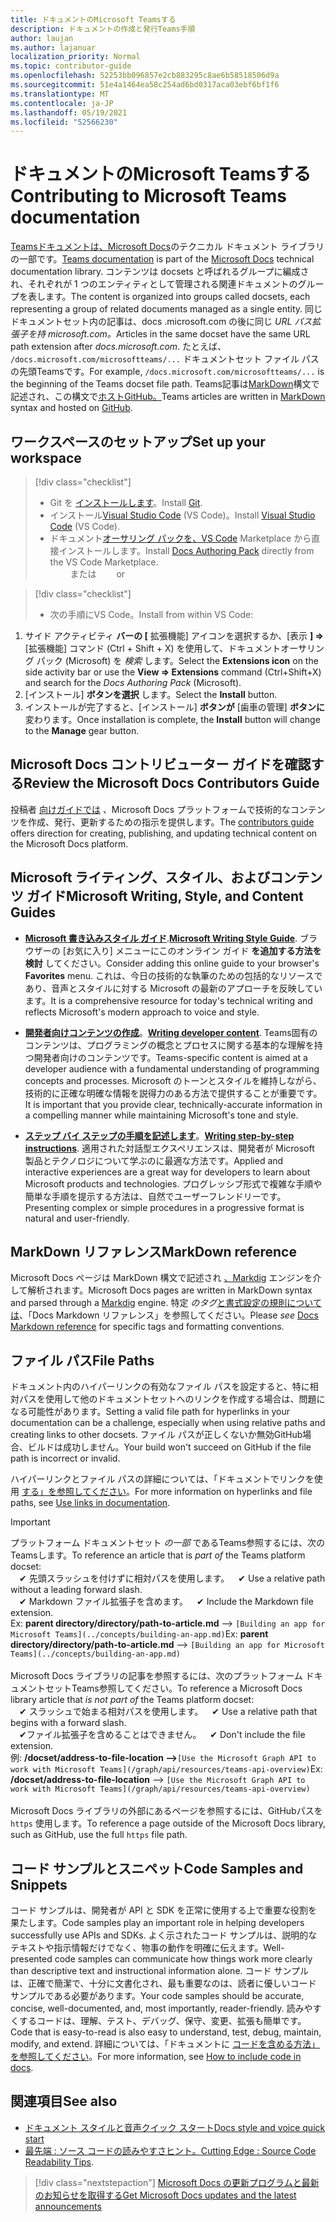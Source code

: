 ```yaml
---
title: ドキュメントのMicrosoft Teamsする
description: ドキュメントの作成と発行Teams手順
author: laujan
ms.author: lajanuar
localization_priority: Normal
ms.topic: contributor-guide
ms.openlocfilehash: 52253bb096857e2cb883295c8ae6b58518506d9a
ms.sourcegitcommit: 51e4a1464ea58c254ad6bd0317aca03ebf6bf1f6
ms.translationtype: MT
ms.contentlocale: ja-JP
ms.lasthandoff: 05/19/2021
ms.locfileid: "52566230"
---
```

# <a name="contributing-to-microsoft-teams-documentation"></a><span data-ttu-id="06b88-103">ドキュメントのMicrosoft Teamsする</span><span class="sxs-lookup"><span data-stu-id="06b88-103">Contributing to Microsoft Teams documentation</span></span>

<span data-ttu-id="06b88-104">[Teamsドキュメントは](/microsoftteams/platform/overview)[、Microsoft Docs](https://docs.microsoft.com/)のテクニカル ドキュメント ライブラリの一部です。</span><span class="sxs-lookup"><span data-stu-id="06b88-104">[Teams documentation](/microsoftteams/platform/overview) is part of the [Microsoft Docs](https://docs.microsoft.com/) technical documentation library.</span></span> <span data-ttu-id="06b88-105">コンテンツは docsets と呼ばれるグループに編成され、それぞれが 1 つのエンティティとして管理される関連ドキュメントのグループを表します。</span><span class="sxs-lookup"><span data-stu-id="06b88-105">The content is organized into groups called docsets, each representing a group of related documents managed as a single entity.</span></span> <span data-ttu-id="06b88-106">同じドキュメントセット内の記事は、docs .microsoft.com の後に同じ *<span></span> URL パス拡張子を持 microsoft.com。*</span><span class="sxs-lookup"><span data-stu-id="06b88-106">Articles in the same docset have the same URL path extension after *docs<span></span>.microsoft.com*.</span></span>  <span data-ttu-id="06b88-107">たとえば、 `/docs.microsoft.com/microsoftteams/...` ドキュメントセット ファイル パスの先頭Teamsです。</span><span class="sxs-lookup"><span data-stu-id="06b88-107">For example,  `/docs.microsoft.com/microsoftteams/...`   is the beginning of the Teams docset file path.</span></span> <span data-ttu-id="06b88-108">Teams記事は[MarkDown](#markdown-reference)構文で記述され、この構文で[ホストGitHub。](https://github.com/MicrosoftDocs/msteams-docs/tree/master/msteams-platform)</span><span class="sxs-lookup"><span data-stu-id="06b88-108">Teams articles are written in  [MarkDown](#markdown-reference) syntax and hosted on [GitHub](https://github.com/MicrosoftDocs/msteams-docs/tree/master/msteams-platform).</span></span>

## <a name="set-up-your-workspace"></a><span data-ttu-id="06b88-109">ワークスペースのセットアップ</span><span class="sxs-lookup"><span data-stu-id="06b88-109">Set up your workspace</span></span>

> [!div class="checklist"]
>
> * <span data-ttu-id="06b88-110">Git を [インストールします](https://git-scm.com/book/en/v2/Getting-Started-Installing-Git)。</span><span class="sxs-lookup"><span data-stu-id="06b88-110">Install [Git](https://git-scm.com/book/en/v2/Getting-Started-Installing-Git).</span></span>
> * <span data-ttu-id="06b88-111">インストール[Visual Studio Code](https://code.visualstudio.com/) (VS Code)。</span><span class="sxs-lookup"><span data-stu-id="06b88-111">Install [Visual Studio Code](https://code.visualstudio.com/) (VS Code).</span></span>
> * <span data-ttu-id="06b88-112">ドキュメント[オーサリング パックを、VS Code](https://marketplace.visualstudio.com/items?itemName=docsmsft.docs-authoring-pack) Marketplace から直接インストールします。</span><span class="sxs-lookup"><span data-stu-id="06b88-112">Install [Docs Authoring Pack](https://marketplace.visualstudio.com/items?itemName=docsmsft.docs-authoring-pack) directly from the VS Code Marketplace.</span></span>
<br><span data-ttu-id="06b88-113">&emsp;&emsp; または</span><span class="sxs-lookup"><span data-stu-id="06b88-113">&emsp;&emsp; or</span></span>

> [!div class="checklist"]
>
> * <span data-ttu-id="06b88-114">次の手順にVS Code。</span><span class="sxs-lookup"><span data-stu-id="06b88-114">Install from within VS Code:</span></span>

   1. <span data-ttu-id="06b88-115">サイド アクティビティ **バーの [** 拡張機能] アイコンを選択するか、[表示 **] =>** [拡張機能] コマンド (Ctrl + Shift + X) を使用して、ドキュメントオーサリング パック (Microsoft) を *検索* します。</span><span class="sxs-lookup"><span data-stu-id="06b88-115">Select the **Extensions icon** on the side activity bar or use the **View => Extensions** command (Ctrl+Shift+X) and search for the *Docs Authoring Pack* (Microsoft).</span></span>
   1. <span data-ttu-id="06b88-116">[インストール] **ボタンを選択** します。</span><span class="sxs-lookup"><span data-stu-id="06b88-116">Select the **Install** button.</span></span>
   1. <span data-ttu-id="06b88-117">インストールが完了すると、[インストール] **ボタンが** [歯車の管理] **ボタンに** 変わります。</span><span class="sxs-lookup"><span data-stu-id="06b88-117">Once installation is complete, the **Install** button will change to the **Manage** gear button.</span></span>

## <a name="review-the-microsoft-docs-contributors-guide"></a><span data-ttu-id="06b88-118">Microsoft Docs コントリビューター ガイドを確認する</span><span class="sxs-lookup"><span data-stu-id="06b88-118">Review the Microsoft Docs Contributors Guide</span></span>

<span data-ttu-id="06b88-119">投稿者 [向けガイドでは](/contribute) 、Microsoft Docs プラットフォームで技術的なコンテンツを作成、発行、更新するための指示を提供します。</span><span class="sxs-lookup"><span data-stu-id="06b88-119">The [contributors guide](/contribute) offers direction for creating, publishing, and updating technical content on the Microsoft Docs platform.</span></span>

## <a name="microsoft-writing-style-and-content-guides"></a><span data-ttu-id="06b88-120">Microsoft ライティング、スタイル、およびコンテンツ ガイド</span><span class="sxs-lookup"><span data-stu-id="06b88-120">Microsoft Writing, Style, and Content Guides</span></span>

* <span data-ttu-id="06b88-121">**[Microsoft 書き込みスタイル ガイド](/style-guide/welcome)**.</span><span class="sxs-lookup"><span data-stu-id="06b88-121">**[Microsoft Writing Style Guide](/style-guide/welcome)**.</span></span> <span data-ttu-id="06b88-122">ブラウザーの [お気に入り] メニューにこのオンライン ガイド **を追加する方法を検討** してください。</span><span class="sxs-lookup"><span data-stu-id="06b88-122">Consider adding this online guide  to your browser's **Favorites** menu.</span></span> <span data-ttu-id="06b88-123">これは、今日の技術的な執筆のための包括的なリソースであり、音声とスタイルに対する Microsoft の最新のアプローチを反映しています。</span><span class="sxs-lookup"><span data-stu-id="06b88-123">It is a comprehensive resource for today's technical writing and reflects Microsoft's modern approach to voice and style.</span></span>

* <span data-ttu-id="06b88-124">**[開発者向けコンテンツの作成](/style-guide/developer-content/)**。</span><span class="sxs-lookup"><span data-stu-id="06b88-124">**[Writing developer content](/style-guide/developer-content/)**.</span></span> <span data-ttu-id="06b88-125">Teams固有のコンテンツは、プログラミングの概念とプロセスに関する基本的な理解を持つ開発者向けのコンテンツです。</span><span class="sxs-lookup"><span data-stu-id="06b88-125">Teams-specific content is aimed at a developer audience with a fundamental understanding of programming concepts and processes.</span></span> <span data-ttu-id="06b88-126">Microsoft のトーンとスタイルを維持しながら、技術的に正確な明確な情報を説得力のある方法で提供することが重要です。</span><span class="sxs-lookup"><span data-stu-id="06b88-126">It is important that you provide clear, technically-accurate information in a compelling manner while maintaining Microsoft's tone and style.</span></span>

* <span data-ttu-id="06b88-127">**[ステップ バイ ステップの手順を記述します](/style-guide/procedures-instructions/writing-step-by-step-instructions)**。</span><span class="sxs-lookup"><span data-stu-id="06b88-127">**[Writing step-by-step instructions](/style-guide/procedures-instructions/writing-step-by-step-instructions)**.</span></span> <span data-ttu-id="06b88-128">適用された対話型エクスペリエンスは、開発者が Microsoft 製品とテクノロジについて学ぶのに最適な方法です。</span><span class="sxs-lookup"><span data-stu-id="06b88-128">Applied and interactive experiences are a great way for developers to learn about Microsoft products and technologies.</span></span> <span data-ttu-id="06b88-129">プログレッシブ形式で複雑な手順や簡単な手順を提示する方法は、自然でユーザーフレンドリーです。</span><span class="sxs-lookup"><span data-stu-id="06b88-129">Presenting complex or simple procedures in a progressive format is natural and user-friendly.</span></span>

## <a name="markdown-reference"></a><span data-ttu-id="06b88-130">MarkDown リファレンス</span><span class="sxs-lookup"><span data-stu-id="06b88-130">MarkDown reference</span></span>

 <span data-ttu-id="06b88-131">Microsoft Docs ページは MarkDown 構文で記述され [、Markdig](https://github.com/lunet-io/markdig) エンジンを介して解析されます。</span><span class="sxs-lookup"><span data-stu-id="06b88-131">Microsoft Docs pages are written in MarkDown syntax and parsed through a [Markdig](https://github.com/lunet-io/markdig) engine.</span></span> <span data-ttu-id="06b88-132">特定 *のタグ*[と書式設定の規則については](/contribute/markdown-reference)、「Docs Markdown リファレンス」を参照してください。</span><span class="sxs-lookup"><span data-stu-id="06b88-132">Please *see* [Docs Markdown reference](/contribute/markdown-reference) for specific tags and formatting conventions.</span></span>

## <a name="file-paths"></a><span data-ttu-id="06b88-133">ファイル パス</span><span class="sxs-lookup"><span data-stu-id="06b88-133">File Paths</span></span>

<span data-ttu-id="06b88-134">ドキュメント内のハイパーリンクの有効なファイル パスを設定すると、特に相対パスを使用して他のドキュメントセットへのリンクを作成する場合は、問題になる可能性があります。</span><span class="sxs-lookup"><span data-stu-id="06b88-134">Setting a valid file path for hyperlinks in your documentation can be a challenge, especially when using relative paths and creating links to other docsets.</span></span>  <span data-ttu-id="06b88-135">ファイル パスが正しくないか無効GitHub場合、ビルドは成功しません。</span><span class="sxs-lookup"><span data-stu-id="06b88-135">Your build won't succeed on GitHub if the file path is incorrect or invalid.</span></span>

<span data-ttu-id="06b88-136">ハイパーリンクとファイル パスの詳細については、「ドキュメントでリンクを使用 [する」を参照してください](/contribute/how-to-write-links)。</span><span class="sxs-lookup"><span data-stu-id="06b88-136">For more information on hyperlinks and file paths, see [Use links in documentation](/contribute/how-to-write-links).</span></span>

>[!IMPORTANT]
> <span data-ttu-id="06b88-137">プラットフォーム ドキュメントセット *の一部* であるTeams参照するには、次のTeamsします。</span><span class="sxs-lookup"><span data-stu-id="06b88-137">To reference an article that is *part of* the Teams platform docset:</span></span><br>
> <span data-ttu-id="06b88-138">&emsp;&#x2714; 先頭スラッシュを付けずに相対パスを使用します。</span><span class="sxs-lookup"><span data-stu-id="06b88-138">&emsp;&#x2714; Use a relative path without a leading forward slash.</span></span><br>
> <span data-ttu-id="06b88-139">&emsp;&#x2714; Markdown ファイル拡張子を含めます。</span><span class="sxs-lookup"><span data-stu-id="06b88-139">&emsp;&#x2714; Include the Markdown file extension.</span></span><br>
><span data-ttu-id="06b88-140">Ex:  **parent directory/directory/path-to-article.md** —> `[Building an app for Microsoft Teams](../concepts/building-an-app.md)`</span><span class="sxs-lookup"><span data-stu-id="06b88-140">Ex:  **parent directory/directory/path-to-article.md** —> `[Building an app for Microsoft Teams](../concepts/building-an-app.md)`</span></span> <br><br>
> <span data-ttu-id="06b88-141">Microsoft Docs ライブラリの記事を参照するには、次のプラットフォーム ドキュメントセットTeams参照してください。</span><span class="sxs-lookup"><span data-stu-id="06b88-141">To reference a Microsoft Docs library article that *is not part of* the Teams platform docset:</span></span><br>
> <span data-ttu-id="06b88-142">&emsp;&#x2714; スラッシュで始まる相対パスを使用します。</span><span class="sxs-lookup"><span data-stu-id="06b88-142">&emsp;&#x2714; Use a relative path that begins with a forward slash.</span></span><br>
> <span data-ttu-id="06b88-143">&emsp;&#x2714;ファイル拡張子を含めることはできません。</span><span class="sxs-lookup"><span data-stu-id="06b88-143">&emsp;&#x2714; Don't include the file extension.</span></span> <br> <span data-ttu-id="06b88-144">例: **/docset/address-to-file-location —>**`[Use the Microsoft Graph API to work with Microsoft Teams](/graph/api/resources/teams-api-overview)`</span><span class="sxs-lookup"><span data-stu-id="06b88-144">Ex:  **/docset/address-to-file-location** —> `[Use the Microsoft Graph API to work with Microsoft Teams](/graph/api/resources/teams-api-overview)`</span></span><br><br>
> <span data-ttu-id="06b88-145">Microsoft Docs ライブラリの外部にあるページを参照するには、GitHubパスを `https` 使用します。</span><span class="sxs-lookup"><span data-stu-id="06b88-145">To reference a page outside of the Microsoft Docs library, such as GitHub, use the full `https` file path.</span></span><br>

## <a name="code-samples-and-snippets"></a><span data-ttu-id="06b88-146">コード サンプルとスニペット</span><span class="sxs-lookup"><span data-stu-id="06b88-146">Code Samples and Snippets</span></span>

<span data-ttu-id="06b88-147">コード サンプルは、開発者が API と SDK を正常に使用する上で重要な役割を果たします。</span><span class="sxs-lookup"><span data-stu-id="06b88-147">Code samples play an important role in helping developers successfully use APIs and SDKs.</span></span> <span data-ttu-id="06b88-148">よく示されたコード サンプルは、説明的なテキストや指示情報だけでなく、物事の動作を明確に伝えます。</span><span class="sxs-lookup"><span data-stu-id="06b88-148">Well-presented code samples can communicate how things work more clearly than descriptive text and instructional information alone.</span></span> <span data-ttu-id="06b88-149">コード サンプルは、正確で簡潔で、十分に文書化され、最も重要なのは、読者に優しいコード サンプルである必要があります。</span><span class="sxs-lookup"><span data-stu-id="06b88-149">Your code samples should be accurate, concise, well-documented, and, most importantly, reader-friendly.</span></span> <span data-ttu-id="06b88-150">読みやすくするコードは、理解、テスト、デバッグ、保守、変更、拡張も簡単です。</span><span class="sxs-lookup"><span data-stu-id="06b88-150">Code that is easy-to-read is also easy to understand, test, debug, maintain, modify, and extend.</span></span> <span data-ttu-id="06b88-151">詳細については、「ドキュメントに [コードを含める方法」を参照してください](/contribute/code-in-docs)。</span><span class="sxs-lookup"><span data-stu-id="06b88-151">For more information, see [How to include code in docs](/contribute/code-in-docs).</span></span>

## <a name="see-also"></a><span data-ttu-id="06b88-152">関連項目</span><span class="sxs-lookup"><span data-stu-id="06b88-152">See also</span></span>

* [<span data-ttu-id="06b88-153">ドキュメント スタイルと音声クイック スタート</span><span class="sxs-lookup"><span data-stu-id="06b88-153">Docs style and voice quick start</span></span>](/contribute/style-quick-start)
* <span data-ttu-id="06b88-154">[最先端 : ソース コードの読みやすさヒント。](/archive/msdn-magazine/2014/october/cutting-edge-source-code-readability-tips)</span><span class="sxs-lookup"><span data-stu-id="06b88-154">[Cutting Edge : Source Code Readability Tips](/archive/msdn-magazine/2014/october/cutting-edge-source-code-readability-tips).</span></span>

> [!div class="nextstepaction"]
> [<span data-ttu-id="06b88-155">Microsoft Docs の更新プログラムと最新のお知らせを取得する</span><span class="sxs-lookup"><span data-stu-id="06b88-155">Get Microsoft Docs updates and the latest announcements</span></span>](/teamblog)
